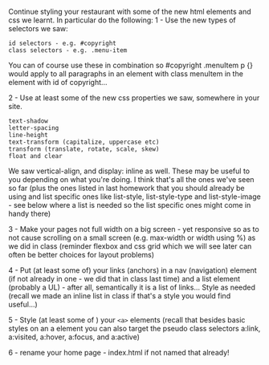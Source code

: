 Continue styling your restaurant with some of the new html elements and css we learnt. In particular do the following:
1 - Use the new types of selectors we saw:

    id selectors - e.g. #copyright
    class selectors - e.g. .menu-item  

You can of course use these in combination so #copyright .menuItem p {} would apply to all paragraphs in an element with class menuItem in the element with id of copyright...

2 - Use at least some of the new css properties we saw, somewhere in your site.

    text-shadow
    letter-spacing
    line-height
    text-transform (capitalize, uppercase etc)
    transform (translate, rotate, scale, skew)
    float and clear

We saw vertical-align, and display: inline as well. These may be useful to you depending on what you're doing.
I think that's all the ones we've seen so far (plus the ones listed in last homework that you should already be using and list specific ones like list-style, list-style-type and list-style-image - see below where a list is needed so the list specific ones might come in handy there)

3 - Make your pages not full width on a big screen - yet responsive so as to not cause scrolling on a small screen (e.g. max-width or width using %) as we did in class (reminder flexbox and css grid which we will see later can often be better choices for layout problems)

4 - Put (at least some of) your links (anchors) in a nav (navigation) element (if not already in one - we did that in class last time) and a list element (probably a UL) - after all, semantically it is a list of links... Style as needed (recall we made an inline list in class if that's a style you would find useful...)

5 - Style (at least some of ) your `<a>` elements (recall that besides basic styles on an a element you can also target the pseudo class selectors a:link, a:visited, a:hover, a:focus, and a:active)

6 - rename your home page - index.html if not named that already!